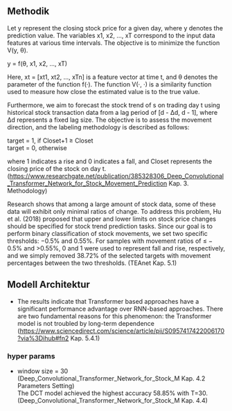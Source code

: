 ## Methodik
Let y represent the closing stock price for a given day, where y denotes the prediction value. The variables x1, x2, ..., xT correspond to the input data features at various time intervals. The objective is to minimize the function V(y, θ).

y = f(θ, x1, x2, ..., xT)

Here, xt = [xt1, xt2, ..., xTn] is a feature vector at time t, and θ denotes the parameter of the function f(·). The function V(·, ·) is a similarity function used to measure how close the estimated value is to the true value.

Furthermore, we aim to forecast the stock trend of s on trading day t using historical stock transaction data from a lag period of [d - Δd, d - 1], where Δd represents a fixed lag size. The objective is to assess the movement direction, and the labeling methodology is described as follows:

target = 1, if Closet+1 ≥ Closet  
target = 0, otherwise  

where 1 indicates a rise and 0 indicates a fall, and Closet represents the closing price of the stock on day t.
(https://www.researchgate.net/publication/385328306_Deep_Convolutional_Transformer_Network_for_Stock_Movement_Prediction Kap. 3. Methodology)

 Research shows that among a large amount
 of stock data, some of these data will exhibit only minimal ratios of
 change. To address this problem, Hu et al. (2018) proposed that upper
 and lower limits on stock price changes should be specified for stock
 trend prediction tasks. Since our goal is to perform binary classification
 of stock movements, we set two specific thresholds: −0.5% and 0.55%.
 For samples with movement ratios of ≤ − 0.5% and >0.55%, 0 and
 1 were used to represent fall and rise, respectively, and we simply
 removed 38.72% of the selected targets with movement percentages
 between the two thresholds.
 (TEAnet Kap. 5.1)

 ## Modell Architektur
- The results indicate that Transformer based approaches have a significant performance advantage over RNN-based approaches. There are two fundamental reasons for this phenomenon: the Transformer model is not troubled by long-term dependence
(https://www.sciencedirect.com/science/article/pii/S0957417422006170?via%3Dihub#fn2 Kap. 5.4.1)

### hyper params
- window size = 30
    (Deep_Convolutional_Transformer_Network_for_Stock_M  Kap. 4.2 Parameters Setting)  
    The DCT model achieved the highest accuracy 58.85% with T=30.
    (Deep_Convolutional_Transformer_Network_for_Stock_M  Kap. 4.4)
